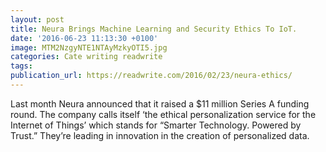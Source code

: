 ```yaml
---
layout: post
title: Neura Brings Machine Learning and Security Ethics To IoT.
date: '2016-06-23 11:13:30 +0100'
image: MTM2NzgyNTE1NTAyMzkyOTI5.jpg
categories: Cate writing readwrite
tags:
publication_url: https://readwrite.com/2016/02/23/neura-ethics/
---
```

Last month Neura announced that it raised  a $11 million Series A funding round. The company calls itself ‘the ethical personalization service for the Internet of Things’ which stands for “Smarter Technology. Powered by Trust.” They’re leading in innovation in the creation of personalized data.
